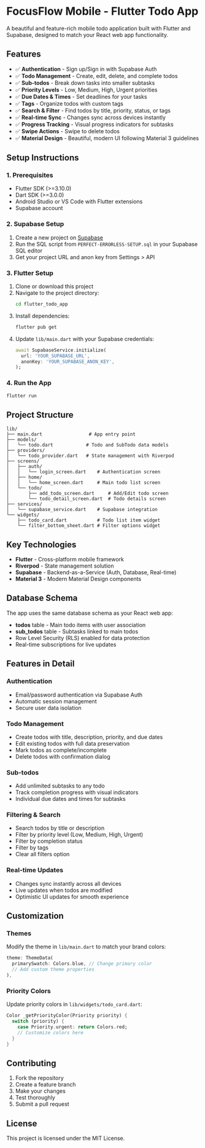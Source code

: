 # FocusFlow Mobile - Flutter Todo App

A beautiful and feature-rich mobile todo application built with Flutter and Supabase, designed to match your React web app functionality.

## Features

- ✅ **Authentication** - Sign up/Sign in with Supabase Auth
- ✅ **Todo Management** - Create, edit, delete, and complete todos
- ✅ **Sub-todos** - Break down tasks into smaller subtasks
- ✅ **Priority Levels** - Low, Medium, High, Urgent priorities
- ✅ **Due Dates & Times** - Set deadlines for your tasks
- ✅ **Tags** - Organize todos with custom tags
- ✅ **Search & Filter** - Find todos by title, priority, status, or tags
- ✅ **Real-time Sync** - Changes sync across devices instantly
- ✅ **Progress Tracking** - Visual progress indicators for subtasks
- ✅ **Swipe Actions** - Swipe to delete todos
- ✅ **Material Design** - Beautiful, modern UI following Material 3 guidelines

## Setup Instructions

### 1. Prerequisites
- Flutter SDK (>=3.10.0)
- Dart SDK (>=3.0.0)
- Android Studio or VS Code with Flutter extensions
- Supabase account

### 2. Supabase Setup
1. Create a new project on [Supabase](https://supabase.com)
2. Run the SQL script from `PERFECT-ERRORLESS-SETUP.sql` in your Supabase SQL editor
3. Get your project URL and anon key from Settings > API

### 3. Flutter Setup
1. Clone or download this project
2. Navigate to the project directory:
   ```bash
   cd flutter_todo_app
   ```
3. Install dependencies:
   ```bash
   flutter pub get
   ```
4. Update `lib/main.dart` with your Supabase credentials:
   ```dart
   await SupabaseService.initialize(
     url: 'YOUR_SUPABASE_URL',
     anonKey: 'YOUR_SUPABASE_ANON_KEY',
   );
   ```

### 4. Run the App
```bash
flutter run
```

## Project Structure

```
lib/
├── main.dart                 # App entry point
├── models/
│   └── todo.dart            # Todo and SubTodo data models
├── providers/
│   └── todo_provider.dart   # State management with Riverpod
├── screens/
│   ├── auth/
│   │   └── login_screen.dart    # Authentication screen
│   ├── home/
│   │   └── home_screen.dart     # Main todo list screen
│   └── todo/
│       ├── add_todo_screen.dart     # Add/Edit todo screen
│       └── todo_detail_screen.dart  # Todo details screen
├── services/
│   └── supabase_service.dart    # Supabase integration
└── widgets/
    ├── todo_card.dart           # Todo list item widget
    └── filter_bottom_sheet.dart # Filter options widget
```

## Key Technologies

- **Flutter** - Cross-platform mobile framework
- **Riverpod** - State management solution
- **Supabase** - Backend-as-a-Service (Auth, Database, Real-time)
- **Material 3** - Modern Material Design components

## Database Schema

The app uses the same database schema as your React web app:

- **todos** table - Main todo items with user association
- **sub_todos** table - Subtasks linked to main todos
- Row Level Security (RLS) enabled for data protection
- Real-time subscriptions for live updates

## Features in Detail

### Authentication
- Email/password authentication via Supabase Auth
- Automatic session management
- Secure user data isolation

### Todo Management
- Create todos with title, description, priority, and due dates
- Edit existing todos with full data preservation
- Mark todos as complete/incomplete
- Delete todos with confirmation dialog

### Sub-todos
- Add unlimited subtasks to any todo
- Track completion progress with visual indicators
- Individual due dates and times for subtasks

### Filtering & Search
- Search todos by title or description
- Filter by priority level (Low, Medium, High, Urgent)
- Filter by completion status
- Filter by tags
- Clear all filters option

### Real-time Updates
- Changes sync instantly across all devices
- Live updates when todos are modified
- Optimistic UI updates for smooth experience

## Customization

### Themes
Modify the theme in `lib/main.dart` to match your brand colors:

```dart
theme: ThemeData(
  primarySwatch: Colors.blue, // Change primary color
  // Add custom theme properties
),
```

### Priority Colors
Update priority colors in `lib/widgets/todo_card.dart`:

```dart
Color _getPriorityColor(Priority priority) {
  switch (priority) {
    case Priority.urgent: return Colors.red;
    // Customize colors here
  }
}
```

## Contributing

1. Fork the repository
2. Create a feature branch
3. Make your changes
4. Test thoroughly
5. Submit a pull request

## License

This project is licensed under the MIT License.
